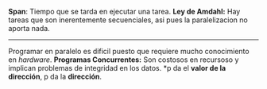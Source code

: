 **Span**: Tiempo que se tarda en ejecutar una tarea.
**Ley de Amdahl:** Hay tareas que son inerentemente secuenciales, asi pues la paralelizacion no aporta nada.
***
Programar en paralelo es dificil puesto que requiere mucho conocimiento en *hardware*. 
**Programas Concurrentes:** Son costosos en recursoso y implican problemas de integridad en los datos. 
*p da el **valor de la dirección**, p da la **dirección**.
